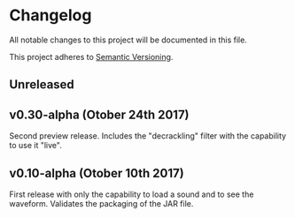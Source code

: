 # Changelog
All notable changes to this project will be documented in this file.

This project adheres to [Semantic Versioning](http://semver.org/spec/v2.0.0.html).

## Unreleased

## v0.30-alpha (Otober 24th 2017)

Second preview release. Includes the "decrackling" filter with the capability to use it "live".


## v0.10-alpha (Otober 10th 2017)

First release with only the capability to load a sound and to see the waveform. Validates the packaging of the JAR file.


